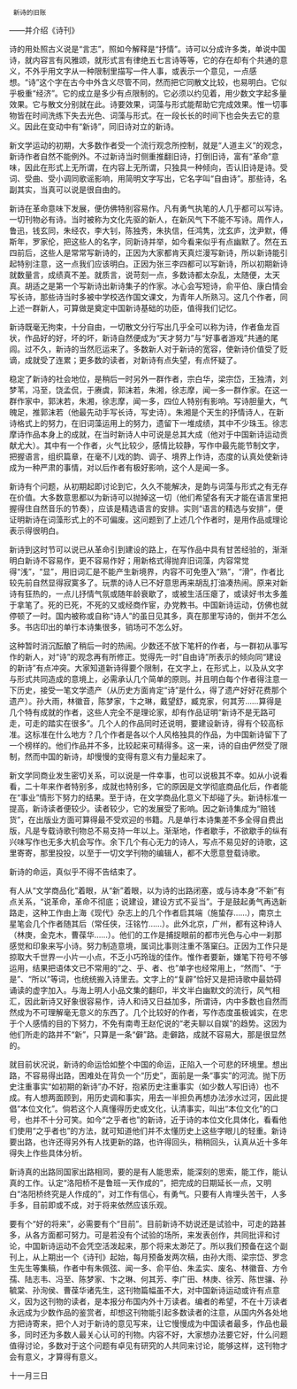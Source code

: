      新诗的旧账 

   ——并介绍《诗刊》

   诗的用处照古义说是“言志”，照如今解释是“抒情”。诗可以分成许多类，单说中国诗，就内容言有风雅颂，就形式言有律绝五七言诗等等，它的存在却有个共通的意义，不外乎用文字从一种限制里描写一件人事，或表示一个意见，一点感想。“诗”这个字在古今中外含义尽管不同，然而把它同散文比较，也易明白。它似乎极重“经济”。它的成立是多少有点限制的。它必须以约见着，用少数文字起多量效果。它与散文分别就在此。诗要效果，词藻与形式能帮助它完成效果。惟一切事物皆在时间洗练下失去光色、词藻与形式。在一段长长的时间下也会失去它的意义。因此在变动中有“新诗”，同旧诗对立的新诗。

   新文学运动的初期，大多数作者受一个流行观念所控制，就是“人道主义”的观念，新诗作者自然不能例外。不过新诗当时侧重推翻旧诗，打倒旧诗，富有“革命”意味，因此在形式上无所谓，在内容上无所谓，只独具一种倾向，否认旧诗是诗。受词、受曲、受小调同歌谣影响，用简明文字写出，它名字叫“自由诗”。那些诗，名副其实，当真可以说是很自由的。

   新诗在革命意味下发展，便仿佛特别容易作。凡有勇气执笔的人几乎都可以写诗。一切刊物必有诗。当时被称为文化先驱的新人，在新风气下不能不写诗。周作人，鲁迅，钱玄同，朱经农，李大钊，陈独秀，朱执信，任鸿隽，沈玄庐，沈尹默，傅斯年，罗家伦，把这些人的名字，同新诗并举，如今看来似乎有点幽默了。然在五四前后，这些人是常常写新诗的，正因为大家都肯天真烂漫写新诗，所以新诗能引起特别注意，这一点我们应该明白。正因为张三李四都可以写新诗，所以初期新诗就数量言，成绩真不差。就质言，说苛刻一点，多数诗都太杂乱，太随便，太天真。胡适之是第一个写新诗出新诗集子的作家。冰心会写短诗，俞平伯、康白情会写长诗，那些诗当时多被中学校选作国文课文，为青年人所熟习。这几个作者，同上述一群新人，可算做是奠定中国新诗基础的功臣，值得我们记忆。

   新诗既毫无拘束，十分自由，一切散文分行写出几乎全可以称为诗，作者鱼龙百状，作品好的好，坏的坏，新诗自然便成为“天才努力”与“好事者游戏”共通的尾闾。过不久，新诗的当然厄运来了。多数新人对于新诗的宽容，使新诗价值受了贬谪，成就受了连累；更多数的读者，对新诗有点失望，有点怀疑了。

   稳定了新诗的社会地位，是稍后一时另外一群作者，宗白华，梁宗岱，王独清，刘梦苇，冯至，饶孟侃，于赓虞，郭沫若，朱湘，徐志摩，闻一多一群作家。在这一群作家中，郭沫若，朱湘，徐志摩，闻一多，四位人特别有影响。写诗胆量大，气魄足，推郭沫若（他最先动手写长诗，写史诗）。朱湘是个天生的抒情诗人，在新诗格式上的努力，在旧词藻运用上的努力，遗留下一堆成绩，其中不少珠玉。徐志摩诗作品本身上的成就，在当时新诗人中可说是总其大成（他对于中国新诗运动贡献尤大）。其中有一个作者，火气比较少，感情比较静，写作中最先能节制文字，把握语言，组织篇章，在毫不儿戏的韵、调子、境界上作诗，态度的认真处使新诗成为一种严肃的事情，对以后作者有极好影响，这个人是闻一多。

   新诗有个问题，从初期起即讨论到它，久久不能解决，是韵与词藻与形式之有无存在价值。大多数意思都以为新诗可以抛掉这一切（他们希望各有天才能在语言里把握得住自然音乐的节奏），应该是精选语言的安排。实则“语言的精选与安排”，便证明新诗在词藻形式上的不可偏废。这问题到了上述几个作者时，是用作品或理论表示得很明白。

   新诗到这时节可以说已从革命引到建设的路上，在写作品中具有甘苦经验的，渐渐明白新诗不容易作，更不容易作好；用新格式得抛弃旧词藻，内容常觉得“浅”，“显”，用旧词汇是不能产生新境界，内容不可免堕入“熟”，“滑”，作者比较先前自然显得寂寞多了。玩票的诗人已不好意思再来胡乱打油凑热闹。原来对新诗有狂热的，一点儿抒情气氛或随年龄衰歇了，或被生活压瘪了，或读好书太多羞于拿笔了。死的已死，不死的又或经商作宦，办党教书。中国新诗运动，仿佛也就停顿了一时。国内被称或自称“诗人”的虽日见其多，真在那里写诗的，倒并不怎么多。书店印出的单行本诗集很多，销场可不怎么好。

   这种暂时消沉酝酿了稍后一时的热闹。少数还不放下笔杆的作者，与一群初从事写作的新人，对“诗”的观念再有所修正。觉得先一时“自由诗”所表示的倾向同“建设的新诗”有点冲突。大家知道新诗得要个限制，在文字上，在形式上，以及从文字与形式共同造成的意境上，必需承认几个简单的原则。并且明白每个作者得注意一下历史，接受一笔文学遗产（从历史方面肯定“诗”是什么，得了遗产好好花费那个遗产）。孙大雨，林徽音，陈梦家，卞之琳，戴望舒，臧克家，何其芳……算得是几个特有成就的作者，这些人完全不是理论家，却有作品证明“新诗不是无路可走，可走的踏实在很多”。几个人的作品同时还说明，要建设新诗，得有个较高标准。这标准在什么地方？几个作者是各以个人风格独具的作品，为中国新诗留下了一个榜样的。他们作品并不多，比较起来可精得多。这一来，诗的自由俨然受了限制，然而中国的新诗，却慢慢的变得有意义有力量起来了。

   新文学同商业发生密切关系，可以说是一件幸事，也可以说极其不幸。如从小说看看，二十年来作者特别多，成就也特别多，它的原因是文学彻底商品化后，作者能在“事业”情形下努力的结果。至于诗，在文学商品化意义下却碰了头。新诗标准一提高，新诗读者便较少。读者较少，它的发展受了影响。因之新诗集成为“赔钱货”，在出版业方面可算得最不受欢迎的书籍。凡是单行本诗集差不多全得自费出版，凡是专载诗歌刊物总不易支持一年以上。渐渐地，作者歇手，不欲歇手的纵有兴味写作也无多大机会写作。余下几个有心无力的诗人，写点不易见好的诗歌，这里寄寄，那里投投，以至于一切文学刊物的编辑人，都不大愿意登载诗歌。

   新诗的命运，真似乎不得不告结束了。 

   有人从“文学商品化”着眼，从“新”着眼，以为诗的出路闭塞，或与诗本身“不新”有点关系，“说革命，革命不彻底；说建设，建设方式不妥当”。于是鼓起勇气再选新路走，这种工作由上海《现代》杂志上的几个作者启其端（施蛰存……），南京土星笔会几个作者随其后（常任侠，汪铭竹……）。此外北京，广州，都有这种诗人（林庚，金克木，曹葆华……）。他们的工作是捕捉眼前的都市光色与心中一刹那感觉和印象来写小诗。努力制造意境，属词比事则注重不落窠臼。正因为工作只是掠取大千世界一小片一小点，不乏小巧玲珑的佳作。惟作者要新，嫌笔下符号不够运用，结果把语体文已不常用的“之、乎、者、也”单字也经常用上，“然而”、“于是”、“所以”等词，也统统搬入诗里去。文字上的“复辟”恰好又是把诗歌中最妨碍诵读的虚字加入。与海上明人小品文集的翻印，半文半白幽默文的流行，风气相汇，因此新诗又好象很容易作，诗人和诗又日益加多，所谓诗，内中多数也自然而然成为不可理解毫无意义的东西了。几个比较好的作者，写作态度虽极诚实，在忠于个人感情的目的下努力，不免有南粤王赵佗说的“老夫聊以自娱”的趋势。这因为他们所走的路并不“新”，只算是一条“僻”路。走僻路，成就不容易大，那是很显然的。

   就目前状况说，新诗的命运恰如整个中国的命运，正陷入一个可悲的环境里。想出路，不容易得出路，困难处在背负一个“历史”，面前是一条“事实”的河流。抛下历史注重事实“如初期的新诗”办不好，抱紧历史注重事实（如少数人写旧诗）也不成。有人想两面顾到，用历史调和事实，用去一半担负再想办法涉水过河，因此提倡“本位文化”。倘若这个人真懂得历史或文化，认清事实，叫出“本位文化”的口号，也并不十分可笑。如今“之乎者也”的新诗，近于诗的本位文化具体化，看看他们使用“之乎者也”的方法，就可知道他们并不太懂历史上这些字眼儿的轻重。新诗要出路，也许还得另外有人找更新的路，也许得回头，稍稍回头，认真从近十多年得失上作些具体分析。

   新诗真的出路同国家出路相同，要的是有人能思索，能深刻的思索，能工作，能认真的工作。认定“洛阳桥不是鲁班一天作成的”，把完成的日期延长一点，又明白“洛阳桥终究是人作成的”，对工作有信心，有勇气。只要有人肯埋头苦干，人多手多，目前即或不成，对于将来依然应该乐观。

   要有个“好的将来”，必需要有个“目前”。目前新诗不妨说还是试验中，可走的路甚多，从各方面都可努力。可是若没有个试验的场所，来发表创作，共同批评和讨论，中国新诗运动不会凭空活泼起来，那个将来太渺茫了。所以我们预备在这个副刊上，从上期出一个《诗刊》起始，每月预备发两次稿，由孙大雨、梁宗岱、罗念生先生等集稿，作者中有朱佩弦、闻一多、俞平伯、朱孟实、废名、林徽音、方令孺、陆志韦、冯至、陈梦家、卞之琳、何其芳、李广田、林庚、徐芳、陈世骧、孙毓棠、孙洵侯、曹葆华诸先生，这刊物篇幅虽不大，对中国新诗运动或许有点意义，因为这刊物的读者，是本报分布国内外十万读者。编者的希望，不在十万读者永远成为少数作品的鉴赏者，却想这刊物能引起多数读者的注意，从国内外各处地方把诗寄来，把个人对于新诗的意见写来，让它慢慢成为中国读者最多，作品也最多，同时还为多数人最关心认可的刊物。内容不好，大家想办法要它好，什么问题值得讨论，多数对于这个问题有卓见有研究的人共同来讨论，能够这样，这刊物才会有意义，才算得有意义。

   十一月三日 

